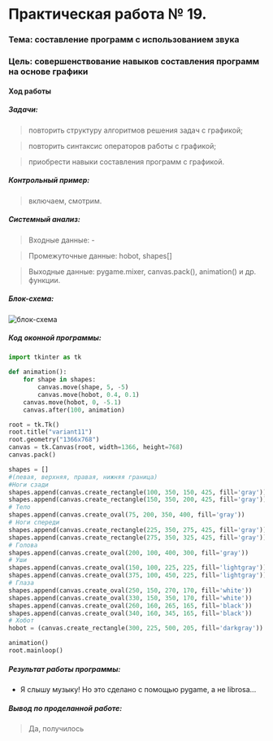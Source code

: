 # Практическая работа № 19. #

### Тема: составление программ с использованием звука ###

### Цель: совершенствование навыков составления программ на основе графики ###

#### Ход работы ####

##### Задачи: #####

> повторить структуру алгоритмов решения задач с графикой;

> повторить синтаксис операторов работы с графикой;

> приобрести навыки составления программ с графикой.

##### Контрольный пример: #####

> включаем, смотрим.

##### Системный анализ: #####

> Входные данные: - 

> Промежуточные данные: hobot, shapes[]

> Выходные данные: pygame.mixer, canvas.pack(), animation() и др. функции.

##### Блок-схема: #####

![блок-схема](block.png)

##### Код оконной программы: #####
```python
import tkinter as tk

def animation():
    for shape in shapes:
        canvas.move(shape, 5, -5)
        canvas.move(hobot, 0.4, 0.1)
    canvas.move(hobot, 0, -5.1)
    canvas.after(100, animation)

root = tk.Tk()
root.title("variant11")
root.geometry("1366x768")
canvas = tk.Canvas(root, width=1366, height=768)
canvas.pack()

shapes = []
#(левая, верхняя, правая, нижняя граница)
#Ноги сзади
shapes.append(canvas.create_rectangle(100, 350, 150, 425, fill='gray'))
shapes.append(canvas.create_rectangle(150, 350, 200, 425, fill='gray'))
# Тело
shapes.append(canvas.create_oval(75, 200, 350, 400, fill='gray'))
# Ноги спереди
shapes.append(canvas.create_rectangle(225, 350, 275, 425, fill='gray'))
shapes.append(canvas.create_rectangle(275, 350, 325, 425, fill='gray'))
# Голова
shapes.append(canvas.create_oval(200, 100, 400, 300, fill='gray'))
# Уши
shapes.append(canvas.create_oval(150, 100, 225, 225, fill='lightgray'))
shapes.append(canvas.create_oval(375, 100, 450, 225, fill='lightgray'))
# Глаза
shapes.append(canvas.create_oval(250, 150, 270, 170, fill='white'))
shapes.append(canvas.create_oval(330, 150, 350, 170, fill='white'))
shapes.append(canvas.create_oval(260, 160, 265, 165, fill='black'))
shapes.append(canvas.create_oval(340, 160, 345, 165, fill='black'))
# Хобот
hobot = (canvas.create_rectangle(300, 225, 500, 205, fill='darkgray'))

animation()
root.mainloop()
```
##### Результат работы программы: #####
* Я слышу музыку! Но это сделано с помощью pygame, а не librosa...
##### Вывод по проделанной работе: #####

> Да, получилось